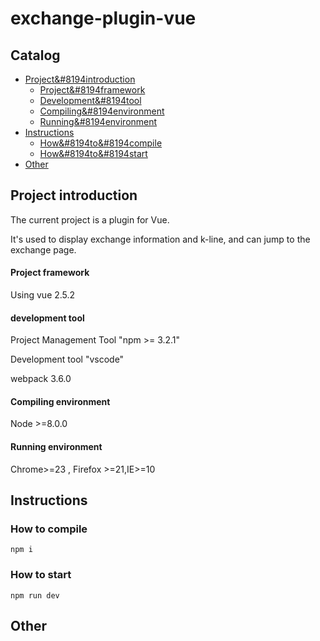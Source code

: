 # exchange-plugin-vue

## Catalog

- [Project&#8194introduction](#Project&#8194introduction)
  - [Project&#8194framework](#Project&#8194framework)
  - [Development&#8194tool](#Development&#8194tool)
  - [Compiling&#8194environment](#Compiling&#8194environment)
  - [Running&#8194environment](#Running&#8194environment)
- [Instructions](#Instructions)
  - [How&#8194to&#8194compile](#How&#8194to&#8194compile)
  - [How&#8194to&#8194start](#How&#8194to&#8194start)
- [Other](#Other)

<a name="Project introduction"></a>

## Project introduction

The current project is a plugin for Vue.

It's used to display exchange information and k-line, and can jump to the exchange page.

<a name="Project framework"></a>

#### Project framework

Using vue 2.5.2

<a name="development tool"></a>

#### development tool

Project Management Tool "npm >= 3.2.1"

Development tool "vscode"

webpack 3.6.0

<a name="Compiling environment"></a>

#### Compiling environment

Node >=8.0.0

<a name="Running environment"></a>

#### Running environment

Chrome>=23 , Firefox >=21,IE>=10

## Instructions

<a name="How to compile"></a>

### How to compile

```
npm i
```

<a name="How to start"></a>

### How to start

```
npm run dev
```

<a name="Other"></a>

## Other

